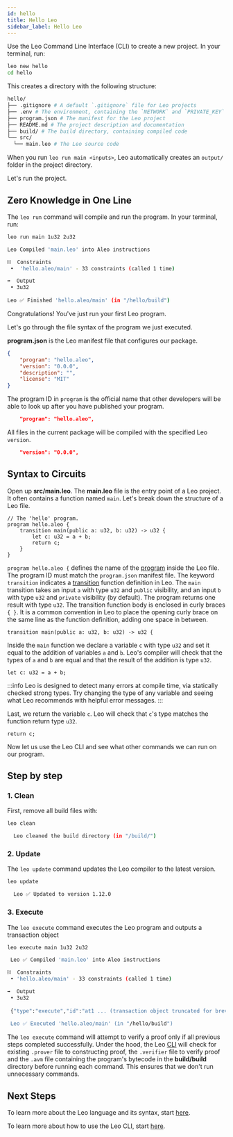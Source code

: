 ```yaml
---
id: hello
title: Hello Leo
sidebar_label: Hello Leo
---
```


Use the Leo Command Line Interface (CLI) to create a new project.
In your terminal, run:
```bash
leo new hello
cd hello
```

This creates a directory with the following structure:

```bash
hello/
├── .gitignore # A default `.gitignore` file for Leo projects
├── .env # The environment, containing the `NETWORK` and `PRIVATE_KEY` variables.
├── program.json # The manifest for the Leo project
├── README.md # The project description and documentation
├── build/ # The build directory, containing compiled code 
└── src/
  └── main.leo # The Leo source code
```

When you run ⁠`leo run main <inputs>`⁠, Leo automatically creates an ⁠`output/`⁠ folder in the project directory.

Let's run the project.

## Zero Knowledge in One Line

The `leo run` command will compile and run the program.
In your terminal, run:
```bash
leo run main 1u32 2u32
```

```bash title="console output:"
Leo Compiled 'main.leo' into Aleo instructions

⛓  Constraints
 •  'hello.aleo/main' - 33 constraints (called 1 time)

➡️  Output
 • 3u32
  
Leo ✅ Finished 'hello.aleo/main' (in "/hello/build")
```

Congratulations! You've just run your first Leo program.

Let's go through the file syntax of the program we just executed.


**program.json** is the Leo manifest file that configures our package.
```json title="program.json"
{
    "program": "hello.aleo",
    "version": "0.0.0",
    "description": "",
    "license": "MIT"
}
```

The program ID in `program` is the official name that other developers will be able to look up after you have published your program.
```json
    "program": "hello.aleo",
```

All files in the current package will be compiled with the specified Leo `version`.

```json
    "version": "0.0.0",
```

## Syntax to Circuits
Open up **src/main.leo**.
The **main.leo** file is the entry point of a Leo project. It often contains a function named `main`.
Let's break down the structure of a Leo file.
```leo title="src/main.leo" showLineNumbers
// The 'hello' program.
program hello.aleo {
    transition main(public a: u32, b: u32) -> u32 {
        let c: u32 = a + b;
        return c;
    }
}
```

`program hello.aleo {` defines the name of the [program](03_language.md#program-scope) inside the Leo file.
The program ID must match the `program.json` manifest file.
The keyword `transition` indicates a [transition](03_language.md#transition-function) function definition in Leo.
The `main` transition takes an input `a` with type `u32` and `public` visibility, and an input `b` with type `u32` and `private` visibility (by default).
The program returns one result with type `u32`.
The transition function body is enclosed in curly braces `{ }`. It is a common convention in Leo to place the opening curly
brace on the same line as the function definition, adding one space in between.
```leo
transition main(public a: u32, b: u32) -> u32 {
```

Inside the `main` function we declare a variable `c` with type `u32` and set it equal to the addition of variables `a` and `b`.
Leo's compiler will check that the types of `a` and `b` are equal and that the result of the addition is type `u32`.
```leo
let c: u32 = a + b;
```

:::info
Leo is designed to detect many errors at compile time, via statically checked strong types.
Try changing the type of any variable and seeing what Leo recommends with helpful error messages.
:::

Last, we return the variable `c`.
Leo will check that `c`'s type matches the function return type `u32`.
```leo
return c;
```

Now let us use the Leo CLI and see what other commands we can run on our program.

## Step by step

### 1. Clean
First, remove all build files with:
```bash
leo clean
```

```bash title="console output:"
  Leo cleaned the build directory (in "/build/")
```

### 2. Update
The `leo update` command updates the Leo compiler to the latest version.
```bash
leo update
```

```bash title="console output:"
  Leo ✅ Updated to version 1.12.0
```

### 3. Execute

The `leo execute` command executes the Leo program and outputs a transaction object
```bash
leo execute main 1u32 2u32
```

```bash title="console output:"
 Leo ✅ Compiled 'main.leo' into Aleo instructions

⛓  Constraints
 • 'hello.aleo/main' - 33 constraints (called 1 time)

➡️  Output
 • 3u32
 
 {"type":"execute","id":"at1 ... (transaction object truncated for brevity)
 
 Leo ✅ Executed 'hello.aleo/main' (in "/hello/build")
```

The `leo execute` command will attempt to verify a proof only if all previous steps completed successfully. Under the hood, the Leo [CLI](05_commands.md) will check for existing `.prover` file to constructing proof, the `.verifier` file to verify proof and the `.avm` file containing the program's bytecode in the **build/build** directory before running each command. This ensures that we don't run unnecessary commands.

## Next Steps

To learn more about the Leo language and its syntax, start [here](03_language.md).

To learn more about how to use the Leo CLI, start [here](05_commands.md).
